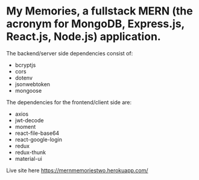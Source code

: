 # My Memories, a fullstack MERN (the acronym for MongoDB, Express.js, React.js, Node.js) application.

The backend/server side dependencies consist of:
* bcryptjs
* cors
* dotenv
* jsonwebtoken
* mongoose

The dependencies for the frontend/client side are:
  * axios
  * jwt-decode
  * moment
  * react-file-base64
  * react-google-login
  * redux
  * redux-thunk
  * material-ui

Live site here https://mernmemoriestwo.herokuapp.com/
